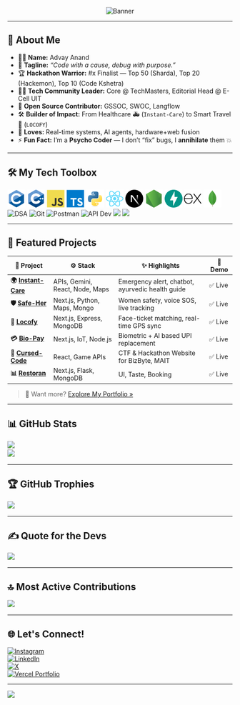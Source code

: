 <p align="center">
  <img src="https://capsule-render.vercel.app/api?type=waving&color=E62429&height=150&section=header&text=Advay-Anand%20%7C%20Stack-Warrior%20%7C%20Debugger%20Hunter&fontSize=24&fontColor=ffffff&desc=🕸️+Welcome+to+my+multiverse+of+code!+🧠&descAlignY=65&descAlign=65" alt="Banner">
</p>



---

## 💫 About Me  
- 👨‍💻 **Name:** Advay Anand  
- 🧠 **Tagline:** _“Code with a cause, debug with purpose.”_  
- 🏆 **Hackathon Warrior:** #x Finalist — Top 50 (Sharda), Top 20 (Hackemon), Top 10 (Code Kshetra)  
- 🧑‍💼 **Tech Community Leader:** Core @ TechMasters, Editorial Head @ E-Cell UIT  
- 🌱 **Open Source Contributor:** GSSOC, SWOC, Langflow  
- 🛠️ **Builder of Impact:** From Healthcare 🚑 (`Instant-Care`) to Smart Travel 🚂 (`LOCOFY`)  
- 🤖 **Loves:** Real-time systems, AI agents, hardware+web fusion  
- ⚡ **Fun Fact:** I’m a **Psycho Coder** — I don’t “fix” bugs, I **annihilate** them 💥

---

## 🛠️ My Tech Toolbox  
<p align="left">
  <img src="https://github.com/devicons/devicon/blob/master/icons/c/c-original.svg" width="40"/>
  <img src="https://github.com/devicons/devicon/blob/master/icons/cplusplus/cplusplus-original.svg" width="40"/>
  <img src="https://github.com/devicons/devicon/blob/master/icons/javascript/javascript-original.svg" width="40"/>
  <img src="https://github.com/devicons/devicon/blob/master/icons/typescript/typescript-original.svg" width="40"/>
  <img src="https://github.com/devicons/devicon/blob/master/icons/python/python-original.svg" width="40"/>
  <img src="https://github.com/devicons/devicon/blob/master/icons/react/react-original.svg" width="40"/>
  <img src="https://github.com/devicons/devicon/blob/master/icons/nextjs/nextjs-original.svg" width="40"/>
  <img src="https://github.com/devicons/devicon/blob/master/icons/nodejs/nodejs-original.svg" width="40"/>
  <img src="https://github.com/devicons/devicon/blob/master/icons/fastapi/fastapi-original.svg" width="40"/>
  <img src="https://github.com/devicons/devicon/blob/master/icons/express/express-original.svg" width="40"/>
  <img src="https://github.com/devicons/devicon/blob/master/icons/mongodb/mongodb-original.svg" width="40"/>
  <img src="https://cdn-icons-png.flaticon.com/512/5968/5968705.png" width="40" title="DSA"/>
  <img src="https://cdn-icons-png.flaticon.com/512/919/919847.png" width="40" title="Git"/>
  <img src="https://cdn-icons-png.flaticon.com/512/5968/5968672.png" width="40" title="Postman"/>
  <img src="https://cdn-icons-png.flaticon.com/512/8357/8357193.png" width="40" title="API Dev"/>
  <img src="https://www.vectorlogo.zone/logos/vercel/vercel-icon.svg" width="40"/>
  <img src="https://www.vectorlogo.zone/logos/netlify/netlify-icon.svg" width="40"/>
</p>

---

## 🚀 Featured Projects  

| 🚨 Project | ⚙️ Stack | ✨ Highlights | 🔗 Demo |
|-----------|----------|---------------|---------|
| **🌍 [Instant-Care](https://instant-care.vercel.app)** | APIs, Gemini, React, Node, Maps | Emergency alert, chatbot, ayurvedic health guide | ✅ Live |
| **🛡️ [Safe-Her](https://guardian-voice-web.lovable.app/)** | Next.js, Python, Maps, Mongo | Women safety, voice SOS, live tracking | ✅ Live |
| **🚆 [Locofy](https://train-guard.vercel.app/)** | Next.js, Express, MongoDB | Face-ticket matching, real-time GPS sync | ✅ Live |
| **💳 [Bio-Pay](https://bio-pay-connect.vercel.app/)** | Next.js, IoT, Node.js | Biometric + AI based UPI replacement | ✅ Live |
| **🧠 [Cursed-Code](https://capture-the-flag-kappa.vercel.app/)** | React, Game APIs | CTF & Hackathon Website for BizByte, MAIT | ✅ Live |
| **📊 [Restoran](https://github.com/advay77/RESTORAN)** | Next.js, Flask, MongoDB | UI, Taste, Booking | ✅ Live |

> 🧠 Want more? [Explore My Portfolio »](https://portfolio-new-plum-psi.vercel.app/)

---

## 📊 GitHub Stats

![](https://github-readme-stats.vercel.app/api?username=advay77&theme=tokyonight&hide_border=false&count_private=true&show_icons=true)  
![](https://github-readme-stats.vercel.app/api/top-langs/?username=advay77&theme=tokyonight&hide_border=false&layout=compact)

---

## 🏆 GitHub Trophies  
![](https://github-profile-trophy.vercel.app/?username=advay77&theme=radical&no-frame=true&no-bg=false&margin-w=4)

---

## ✍️ Quote for the Devs  
![](https://quotes-github-readme.vercel.app/api?type=horizontal&theme=tokyonight) 


---

## 🔝 Most Active Contributions  
![](https://github-contributor-stats.vercel.app/api?username=advay77&limit=5&theme=vue-dark&combine_all_yearly_contributions=true)

---

## 🌐 Let's Connect!

[![Instagram](https://img.shields.io/badge/Instagram-%23E4405F.svg?style=flat&logo=instagram&logoColor=white)](https://instagram.com/advay_anand_7)  
[![LinkedIn](https://img.shields.io/badge/LinkedIn-%230077B5.svg?style=flat&logo=linkedin&logoColor=white)](https://linkedin.com/in/advay-anand-a89024277)  
[![X](https://img.shields.io/badge/X-%23000000.svg?style=flat&logo=X&logoColor=white)](https://x.com/AnandAdvay91289)  
[![Vercel Portfolio](https://img.shields.io/badge/My_Portfolio-000000?style=for-the-badge&logo=vercel&logoColor=white)](https://portfolio-new-plum-psi.vercel.app/)

---

[![](https://visitcount.itsvg.in/api?id=advay77&icon=4&color=0)](https://visitcount.itsvg.in)

<!-- Powered by GPRM + ChatGPT Custom Magic 🧙‍♂️ -->

